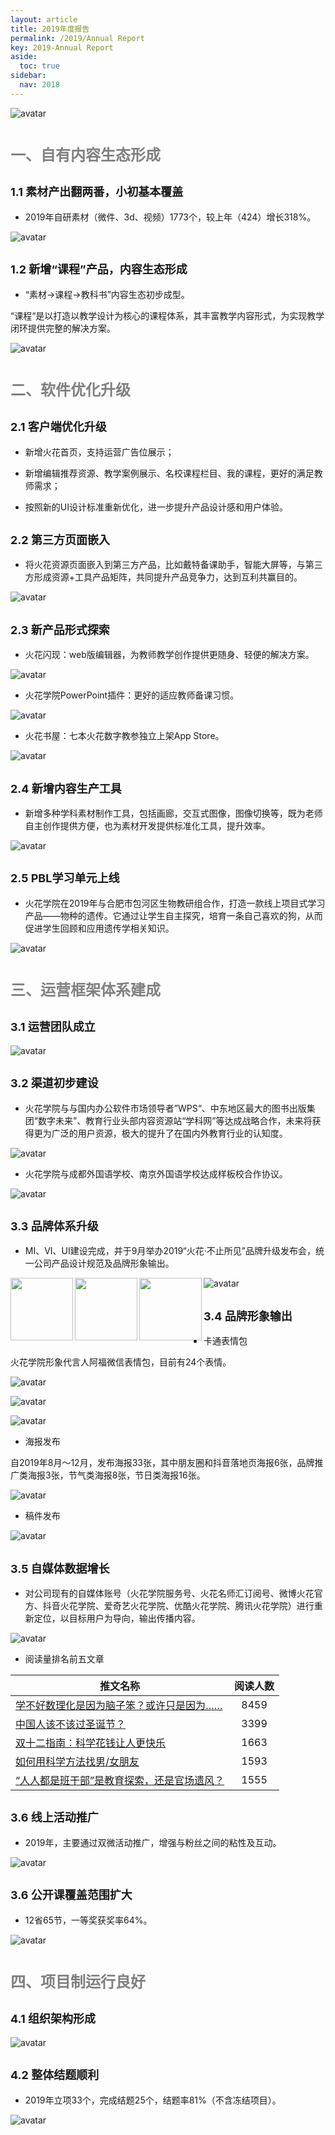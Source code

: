 ```yaml
---
layout: article
title: 2019年度报告
permalink: /2019/Annual Report
key: 2019-Annual Report
aside:
  toc: true
sidebar:
  nav: 2018
---
```


<bro/><bro/>

<bro/><bro/><bro/><bro/>

![avatar](images/20190001.png)

<bro/><bro/>

# <font size="5" color="gray">一、自有内容生态形成</font>

## <font size="4" >1.1 素材产出翻两番，小初基本覆盖</font>

- 2019年自研素材（微件、3d、视频）1773个，较上年（424）增长318%。

![avatar](images/20190002.png)

## <font size="4" >1.2 新增“课程”产品，内容生态形成</font>

- “素材→课程→教科书”内容生态初步成型。

“课程“是以打造以教学设计为核心的课程体系，其丰富教学内容形式，为实现教学闭环提供完整的解决方案。

![avatar](images/20190003.png)

# <font size="5" color="gray">二、软件优化升级</font>

## <font size="4" >2.1 客户端优化升级</font>

- 新增火花首页，支持运营广告位展示；

- 新增编辑推荐资源、教学案例展示、名校课程栏目、我的课程，更好的满足教师需求；

- 按照新的UI设计标准重新优化，进一步提升产品设计感和用户体验。

## <font size="4" >2.2 第三方页面嵌入</font>

- 将火花资源页面嵌入到第三方产品，比如戴特备课助手，智能大屏等，与第三方形成资源+工具产品矩阵，共同提升产品竞争力，达到互利共赢目的。

![avatar](images/20190004.png)

## <font size="4" >2.3 新产品形式探索</font>

- 火花闪现：web版编辑器，为教师教学创作提供更随身、轻便的解决方案。

![avatar](images/20190005.png)

- 火花学院PowerPoint插件：更好的适应教师备课习惯。   

![avatar](images/20190006.png)

- 火花书屋：七本火花数字教参独立上架App Store。

![avatar](images/20190007.png)

## <font size="4" >2.4 新增内容生产工具</font>

- 新增多种学科素材制作工具，包括画廊，交互式图像，图像切换等，既为老师自主创作提供方便，也为素材开发提供标准化工具，提升效率。

![avatar](images/20190008.png)

## <font size="4" >2.5 PBL学习单元上线</font>

- 火花学院在2019年与合肥市包河区生物教研组合作，打造一款线上项目式学习产品——物种的遗传。它通过让学生自主探究，培育一条自己喜欢的狗，从而促进学生回顾和应用遗传学相关知识。

![avatar](images/20190009.png)

# <font size="5" color="gray">三、运营框架体系建成</font>

## <font size="4" >3.1 运营团队成立</font>

![avatar](images/20190010.png)

## <font size="4" >3.2 渠道初步建设</font>

- 火花学院与与国内办公软件市场领导者”WPS“、中东地区最大的图书出版集团“数字未来”、教育行业头部内容资源站“学科网”等达成战略合作，未来将获得更为广泛的用户资源，极大的提升了在国内外教育行业的认知度。

![avatar](images/20190011.png)

- 火花学院与成都外国语学校、南京外国语学校达成样板校合作协议。

![avatar](images/20190012.png)

## <font size="4" >3.3 品牌体系升级</font>

- MI、VI、UI建设完成，并于9月举办2019“火花·不止所见”品牌升级发布会，统一公司产品设计规范及品牌形象输出。

<img src="https://github.com/Xiyue-team/doc_monthlyreport/blob/master/2019/images/%E4%B8%8D%E6%84%A7%E6%98%AF%E6%88%91.gif" width = "100" height = "100" div align=left />
<img src="https://github.com/Xiyue-team/doc_monthlyreport/blob/master/2019/images/%E5%BC%80%E5%AD%A6%E5%AD%A38_%E7%A5%96%E5%9B%BD%E7%9A%84%E8%8A%B1%E6%9C%B5.gif" width = "100" height = "100" div align=left />
<img src="https://github.com/Xiyue-team/doc_monthlyreport/blob/master/2019/images/%E5%BC%80%E5%AD%A6%E5%AD%A33_%E5%85%89%E6%98%8E%E6%AD%A3%E5%A4%A7%E7%9A%84%E5%AD%A6%E4%B9%A0.gif" width = "100" height = "100" div align=left />

![avatar](images/20190013.png)

## <font size="4" >3.4 品牌形象输出</font>

- 卡通表情包

火花学院形象代言人阿福微信表情包，目前有24个表情。

![avatar](images/20190015.png)

![avatar](images/20190016.png)

![avatar](images/20190017.png)

- 海报发布

自2019年8月～12月，发布海报33张，其中朋友圈和抖音落地页海报6张，品牌推广类海报3张，节气类海报8张，节日类海报16张。

![avatar](images/20190018.png)

- 稿件发布

![avatar](images/20190019.png)

## <font size="4" >3.5 自媒体数据增长</font>

- 对公司现有的自媒体账号（火花学院服务号、火花名师汇订阅号、微博火花官方、抖音火花学院、爱奇艺火花学院、优酷火花学院、腾讯火花学院）进行重新定位，以目标用户为导向，输出传播内容。

![avatar](images/20190020.png)

- 阅读量排名前五文章

| 推文名称 |  阅读人数  | 
|-------------|:------:|
[学不好数理化是因为脑子笨？或许只是因为……](https://mp.weixin.qq.com/s/WL6vqBW2r5MzBz2uWZyqVA)|	8459|
[中国人该不该过圣诞节？](https://mp.weixin.qq.com/s/q4WdHCcUgfA3jAdUjyLGkw)|	3399|
[双十二指南：科学花钱让人更快乐](https://mp.weixin.qq.com/s/x4wuMlC5Sey5jsydImkK6A)|	1663|
[如何用科学方法找男/女朋友]()|	1593|
[“人人都是班干部”是教育探索，还是官场遗风？](https://mp.weixin.qq.com/s/fiiPn1LynE8zZ6mKVndDCw)|	1555|

## <font size="4" >3.6 线上活动推广</font>

- 2019年，主要通过双微活动推广，增强与粉丝之间的粘性及互动。

![avatar](images/20190021.png)

## <font size="4" >3.6 公开课覆盖范围扩大</font>

- 12省65节，一等奖获奖率64%。

![avatar](images/20190022.png)

# <font size="5" color="gray">四、项目制运行良好</font>

## <font size="4" >4.1 组织架构形成</font>

![avatar](images/20190033.png)

## <font size="4" >4.2 整体结题顺利</font>

- 2019年立项33个，完成结题25个，结题率81%（不含冻结项目）。

![avatar](images/20190024.png)



